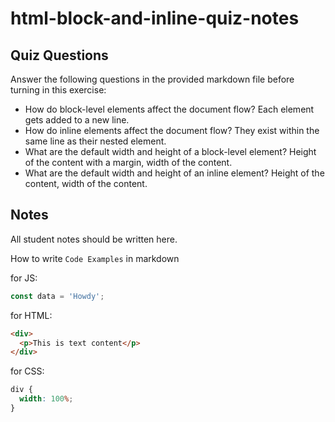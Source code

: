 # html-block-and-inline-quiz-notes

## Quiz Questions

Answer the following questions in the provided markdown file before turning in this exercise:

- How do block-level elements affect the document flow?
  Each element gets added to a new line.
- How do inline elements affect the document flow?
  They exist within the same line as their nested element.
- What are the default width and height of a block-level element?
  Height of the content with a margin, width of the content.
- What are the default width and height of an inline element?
  Height of the content, width of the content.

## Notes

All student notes should be written here.

How to write `Code Examples` in markdown

for JS:

```javascript
const data = 'Howdy';
```

for HTML:

```html
<div>
  <p>This is text content</p>
</div>
```

for CSS:

```css
div {
  width: 100%;
}
```
